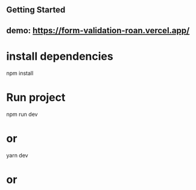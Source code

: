 
## Getting Started
## demo: https://form-validation-roan.vercel.app/
# install dependencies
npm install

# Run project
npm run dev
# or
yarn dev
# or
